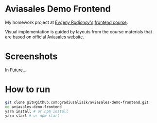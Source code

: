 # Aviasales Demo Frontend
My homework project at [Evgeny Rodionov's](https://github.com/evgenyrodionov) [frontend course](https://kurskurskurs.erodionov.ru/).

Visual implementation is guided by layouts from the course materials that are based on official [Aviasales website](https://www.aviasales.ru/).

# Screenshots
In Future...

# How to run
```bash
git clone git@github.com:gradiusalisik/aviasales-demo-frontend.git
cd aviasales-demo-frontend
yarn install # or npm install
yarn start # or npm start
```